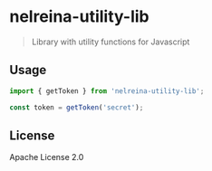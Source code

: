 # nelreina-utility-lib

> Library with utility functions for Javascript

## Usage

```js
import { getToken } from 'nelreina-utility-lib';

const token = getToken('secret');

```
## License

Apache License 2.0

